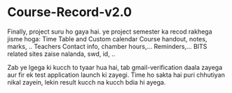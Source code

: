 # Course-Record-v2.0
Finally, project suru ho gaya hai. ye project semester ka recod rakhega jisme hoga:
Time Table and Custom calendar
Course handout, notes, marks, ..
Teachers Contact info, chamber hours,...
Reminders,...
BITS related sites zaise nalanda, swd, id, ..

Zab ye lgega ki kucch to tyaar hua hai, tab gmail-verification daala zayega aur fir ek test application launch ki zayegi.
Time ho sakta hai puri chhutiyan nikal zayein, lekin result kucch na kucch bdia hi ayega.
